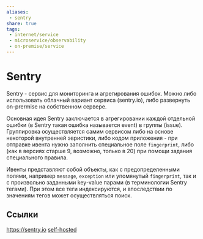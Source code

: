 ```yaml
---
aliases:
 - sentry
share: true
tags:
 - internet/service
 - microservice/observability
 - on-premise/service
---
```

# Sentry
Sentry - сервис для мониторинга и агрегирования ошибок. Можно либо использовать облачный вариант сервиса (sentry.io), либо развернуть on-prermise на собственном сервере.

Основная идея Sentry заключается в агрегировании каждой отдельной ошибки (в Sentry такая ошибка называется event) в группы (issue). 
Группировка осуществляется самим сервисом либо на основе некоторой внутренней эвристики, либо кодом приложения - при отправке ивента нужно заполнить специальное поле `fingerprint`, либо (как в версиях старше 9, возможно, только в 20) при помощи задания специального правила.

Ивенты представляют собой объекты, как с предопределенными полями, например `message`, `exception` или упомянутый `fingerprint`, так и с произвольно заданными key-value парами (в терминологии Sentry тегами). При этом все теги индексируются, и впоследствии по значениям тегов может осуществляться поиск.

## Ссылки
https://sentry.io
[self-hosted](https://develop.sentry.dev/self-hosted/)